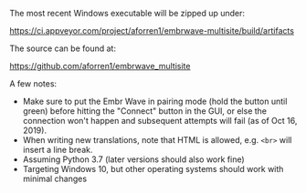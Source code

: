 
The most recent Windows executable will be zipped up under:

https://ci.appveyor.com/project/aforren1/embrwave-multisite/build/artifacts

The source can be found at:

https://github.com/aforren1/embrwave_multisite

A few notes:
 - Make sure to put the Embr Wave in pairing mode (hold the button until green) before hitting
   the "Connect" button in the GUI, or else the connection won't happen and subsequent attempts
   will fail (as of Oct 16, 2019).
 - When writing new translations, note that HTML is allowed, e.g. `<br>` will insert a line break.
 - Assuming Python 3.7 (later versions should also work fine)
 - Targeting Windows 10, but other operating systems should work with minimal changes
